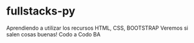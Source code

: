 # fullstacks-py
Aprendiendo a utilizar los recursos HTML, CSS, BOOTSTRAP
Veremos si salen cosas buenas!
Codo a Codo BA
